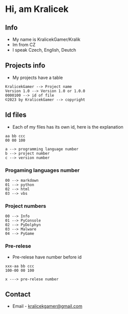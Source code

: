 # Hi, am Kralicek
## Info
- My name is KralicekGamer/Kralik
- Im from CZ
- I speak Czech, English, Deutch

## Projects info
- My projects have a table
```
KralicekGamer --> Project name	 		            
Version 1.0 --> Version 1.0 or 1.0.0	 		      
0000100 --> id of file 			           
©2023 by KralicekGamer --> copyright
```

## Id files
- Each of my files has its own id, here is the explanation
```
aa bb ccc
00 00 100

a --> programming language number
b --> project number
c --> version number
```

### Progaming languages number
```
00 --> markdown
01 --> python
02 --> html
03 --> vbs
```

### Project numbers
```
00 --> Info
01 --> PyConsole
02 --> PyDolphyn
03 --> Malware
04 --> PyGame
```

### Pre-relese
- Pre-relese have number before id 
```
xxx-aa bb ccc
100-00 00 100

x ---> pre-relese number
```

## Contact
- Email - kralicekgamer@gmail.com
